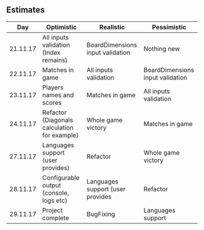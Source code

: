 ## Estimates

|  Day | Optimistic  | Realistic | Pessimistic |
|  ----- | -------------   | ------------- | ------------- |
|  21.11.17 | All inputs validation (Index remains) | BoardDimensions input validation | Nothing new |
|  22.11.17 | Matches in game | All inputs validation | BoardDimensions input validation |
|  23.11.17 | Players names and scores | Matches in game | All inputs validation |
|  24.11.17 | Refactor (Diagonals calculation for example) | Whole game victory | Matches in game |
|  27.11.17 | Languages support (user provides) | Refactor | Whole game victory |
|  28.11.17 | Configurable output (console, logs etc) | Languages support (user provides | Refactor
|  29.11.17 | Project complete | BugFixing | Languages support

